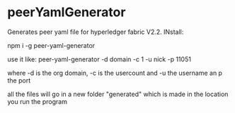 # peerYamlGenerator
Generates peer yaml file for hyperledger fabric V2.2.
INstall:

npm i -g peer-yaml-generator

use it like:
peer-yaml-generator -d domain -c 1 -u nick -p 11051

where -d is the org domain, -c is the usercount and -u the username an p the port

all the files will go in a new folder "generated" which is made in the location you run the program